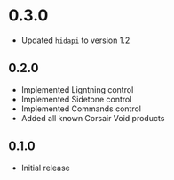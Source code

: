# 0.3.0
* Updated `hidapi` to version 1.2

## 0.2.0
* Implemented Ligntning control
* Implemented Sidetone control
* Implemented Commands control
* Added all known Corsair Void products

## 0.1.0
* Initial release
